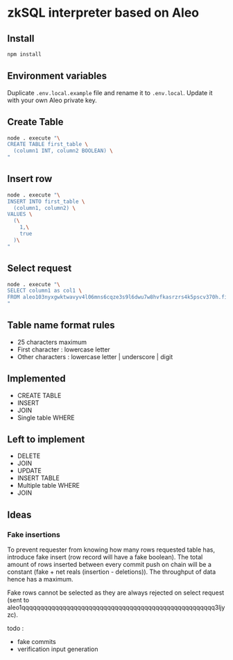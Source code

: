 # zkSQL interpreter based on Aleo

## Install

```bash
npm install
```

## Environment variables

Duplicate `.env.local.example` file and rename it to `.env.local`.
Update it with your own Aleo private key.

## Create Table

```bash
node . execute "\
CREATE TABLE first_table \
  (column1 INT, column2 BOOLEAN) \
"
```

## Insert row

```bash
node . execute "\
INSERT INTO first_table \
  (column1, column2) \
VALUES \
  (\
    1,\
    true
  )\
"
```

## Select request

```bash
node . execute "\
SELECT column1 as col1 \
FROM aleo103nyxgwktwavyv4l06mns6cqze3s9l6dwu7w8hvfkasrzrs4k5pscv370h.first_table
"
```

## Table name format rules

- 25 characters maximum
- First character : lowercase letter
- Other characters : lowercase letter | underscore | digit

## Implemented

- CREATE TABLE
- INSERT
- JOIN
- Single table WHERE

## Left to implement

- DELETE
- JOIN
- UPDATE
- INSERT TABLE
- Multiple table WHERE
- JOIN

## Ideas

### Fake insertions

To prevent requester from knowing how many rows requested table has,
introduce fake insert (row record will have a fake boolean).
The total amount of rows inserted between every commit push on chain will be a constant
(fake + net reals (insertion - deletions)). The throughput of data hence has a maximum.

Fake rows cannot be selected as they are always rejected on select request
(sent to aleo1qqqqqqqqqqqqqqqqqqqqqqqqqqqqqqqqqqqqqqqqqqqqqqqqqqqq3ljyzc).

todo :

- fake commits
- verification input generation
